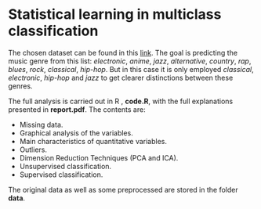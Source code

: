 # Statistical learning in multiclass classification

The chosen dataset can be found in this [link](https://www.kaggle.com/vicsuperman/prediction-of-music-genre). The goal is predicting the music genre from this list: _electronic_, _anime_, _jazz_, _alternative_, _country_, _rap_, _blues_, _rock_, _classical_, _hip-hop_. But in this case it is only employed *classical*, *electronic*, *hip-hop* and *jazz* to get clearer distinctions between these genres.

The full analysis is carried out in R , **code.R**, with the full explanations presented in **report.pdf**. The contents are:

* Missing data.
* Graphical analysis of the variables.
* Main characteristics of quantitative variables.
* Outliers.
* Dimension Reduction Techniques (PCA and ICA).
* Unsupervised classification.
* Supervised classification.

The original data as well as some preprocessed are stored in the folder **data**.
 
 
 
 
 
 
